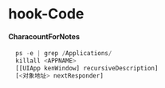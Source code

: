 # hook-Code
#### CharacountForNotes
```javascript
  ps -e | grep /Applications/
  killall <APPNAME>
  [[UIApp kenWindow] recursiveDescription]
  [<对象地址> nextResponder]
```

